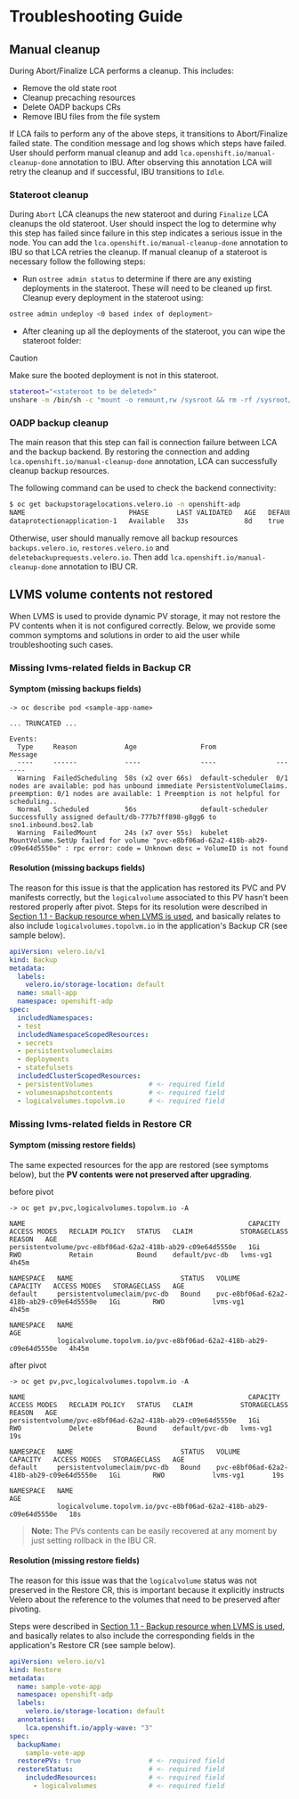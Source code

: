 # Troubleshooting Guide

## Manual cleanup

During Abort/Finalize LCA performs a cleanup. This includes:

- Remove the old state root
- Cleanup precaching resources
- Delete OADP backups CRs
- Remove IBU files from the file system

If LCA fails to perform any of the above steps, it transitions to Abort/Finalize failed state.
The condition message and log shows which steps have failed.
User should perform manual cleanup and add `lca.openshift.io/manual-cleanup-done` annotation to IBU. After observing this annotation LCA will retry the cleanup and if successful, IBU transitions to `Idle`.

### Stateroot cleanup

During `Abort` LCA cleanups the new stateroot and during `Finalize` LCA cleanups the old stateroot. User should inspect the log to determine why this step has failed since failure in this step indicates a serious issue in the node.
You can add the `lca.openshift.io/manual-cleanup-done` annotation to IBU so that LCA retries the cleanup. If manual cleanup of a stateroot is necessary follow the following steps:

- Run `ostree admin status` to determine if there are any existing deployments in the stateroot. These will need to be cleaned up first. Cleanup every deployment in the stateroot using:

```bash
ostree admin undeploy <0 based index of deployment> 
```

- After cleaning up all the deployments of the stateroot, you can wipe the stateroot folder:

> [!CAUTION]
> Make sure the booted deployment is not in this stateroot.

```bash
stateroot="<stateroot to be deleted>"
unshare -m /bin/sh -c "mount -o remount,rw /sysroot && rm -rf /sysroot/ostree/deploy/${stateroot}"
```

### OADP backup cleanup

The main reason that this step can fail is connection failure between LCA and the backup backend. By restoring the connection and adding `lca.openshift.io/manual-cleanup-done` annotation, LCA can successfully cleanup backup resources.

The following command can be used to check the backend connectivity:

```bash
$ oc get backupstoragelocations.velero.io -n openshift-adp
NAME                          PHASE       LAST VALIDATED   AGE   DEFAULT
dataprotectionapplication-1   Available   33s              8d    true
```

Otherwise, user should manually remove all backup resources `backups.velero.io`, `restores.velero.io` and `deletebackuprequests.velero.io`. Then add `lca.openshift.io/manual-cleanup-done` annotation to IBU CR.

## LVMS volume contents not restored

When LVMS is used to provide dynamic PV storage, it may not restore the PV contents when it is not configured correctly.
Below, we provide some common symptoms and solutions in order to aid the user while troubleshooting such cases.

### Missing lvms-related fields in Backup CR

#### Symptom (missing backups fields)

```shell
-> oc describe pod <sample-app-name>

... TRUNCATED ...

Events:
  Type     Reason            Age                From               Message
  ----     ------            ----               ----               -------
  Warning  FailedScheduling  58s (x2 over 66s)  default-scheduler  0/1 nodes are available: pod has unbound immediate PersistentVolumeClaims. preemption: 0/1 nodes are available: 1 Preemption is not helpful for scheduling..
  Normal   Scheduled         56s                default-scheduler  Successfully assigned default/db-777b7ff898-g8gg6 to sno1.inbound.bos2.lab
  Warning  FailedMount       24s (x7 over 55s)  kubelet            MountVolume.SetUp failed for volume "pvc-e8bf06ad-62a2-418b-ab29-c09e64d5550e" : rpc error: code = Unknown desc = VolumeID is not found
```

#### Resolution (missing backups fields)

The reason for this issue is that the application has restored its PVC and PV manifests correctly, but the
`logicalvolume` associated to this PV hasn't been restored properly after pivot.
Steps for its resolution were described in [Section 1.1 - Backup resource when LVMS is used](backuprestore-with-oadp.md#11-backup-resource-when-lvms-is-used),
and basically relates to also include `logicalvolumes.topolvm.io` in the application's Backup CR (see sample below).

```yaml
apiVersion: velero.io/v1
kind: Backup
metadata:
  labels:
    velero.io/storage-location: default
  name: small-app
  namespace: openshift-adp
spec:
  includedNamespaces:
  - test
  includedNamespaceScopedResources:
  - secrets
  - persistentvolumeclaims
  - deployments
  - statefulsets
  includedClusterScopedResources:
  - persistentVolumes              # <- required field
  - volumesnapshotcontents         # <- required field
  - logicalvolumes.topolvm.io      # <- required field
```

### Missing lvms-related fields in Restore CR

#### Symptom (missing restore fields)

The same expected resources for the app are restored (see symptoms below), but the **PV contents were not preserved
after upgrading**.

before pivot

```shell
-> oc get pv,pvc,logicalvolumes.topolvm.io -A

NAME                                                        CAPACITY   ACCESS MODES   RECLAIM POLICY   STATUS   CLAIM            STORAGECLASS   REASON   AGE
persistentvolume/pvc-e8bf06ad-62a2-418b-ab29-c09e64d5550e   1Gi        RWO            Retain           Bound    default/pvc-db   lvms-vg1                4h45m

NAMESPACE   NAME                           STATUS   VOLUME                                     CAPACITY   ACCESS MODES   STORAGECLASS   AGE
default     persistentvolumeclaim/pvc-db   Bound    pvc-e8bf06ad-62a2-418b-ab29-c09e64d5550e   1Gi        RWO            lvms-vg1       4h45m

NAMESPACE   NAME                                                                AGE
            logicalvolume.topolvm.io/pvc-e8bf06ad-62a2-418b-ab29-c09e64d5550e   4h45m
```

after pivot

```shell
-> oc get pv,pvc,logicalvolumes.topolvm.io -A

NAME                                                        CAPACITY   ACCESS MODES   RECLAIM POLICY   STATUS   CLAIM            STORAGECLASS   REASON   AGE
persistentvolume/pvc-e8bf06ad-62a2-418b-ab29-c09e64d5550e   1Gi        RWO            Delete           Bound    default/pvc-db   lvms-vg1                19s

NAMESPACE   NAME                           STATUS   VOLUME                                     CAPACITY   ACCESS MODES   STORAGECLASS   AGE
default     persistentvolumeclaim/pvc-db   Bound    pvc-e8bf06ad-62a2-418b-ab29-c09e64d5550e   1Gi        RWO            lvms-vg1       19s

NAMESPACE   NAME                                                                AGE
            logicalvolume.topolvm.io/pvc-e8bf06ad-62a2-418b-ab29-c09e64d5550e   18s
```

> **Note:** The PVs contents can be easily recovered at any moment by just setting rollback in the IBU CR.

#### Resolution (missing restore fields)

The reason for this issue was that the `logicalvolume` status was not preserved in the Restore CR, this is important
because it explicitly instructs Velero about the reference to the volumes that need to be preserved after pivoting.

Steps were described in [Section 1.1 - Backup resource when LVMS is used](backuprestore-with-oadp.md#11-backup-resource-when-lvms-is-used),
and basically relates to also include the corresponding fields in the application's Restore CR (see sample below).

```yaml
apiVersion: velero.io/v1
kind: Restore
metadata:
  name: sample-vote-app
  namespace: openshift-adp
  labels:
    velero.io/storage-location: default
  annotations:
    lca.openshift.io/apply-wave: "3"
spec:
  backupName:
    sample-vote-app
  restorePVs: true                 # <- required field
  restoreStatus:                   # <- required field
    includedResources:             # <- required field
      - logicalvolumes             # <- required field
```
